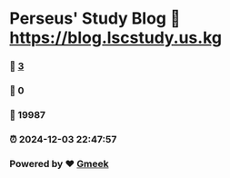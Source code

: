 # Perseus' Study Blog :link: https://blog.lscstudy.us.kg 
### :page_facing_up: [3](https://blog.lscstudy.us.kg/tag.html) 
### :speech_balloon: 0 
### :hibiscus: 19987 
### :alarm_clock: 2024-12-03 22:47:57 
### Powered by :heart: [Gmeek](https://github.com/Meekdai/Gmeek)
